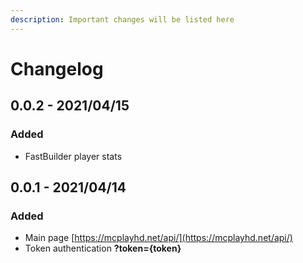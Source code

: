 ```yaml
---
description: Important changes will be listed here
---
```


# Changelog

## 0.0.2 - 2021/04/15

### Added

* FastBuilder player stats

## 0.0.1 - 2021/04/14

### Added

* Main page [https://mcplayhd.net/api/](https://mcplayhd.net/api/)
* Token authentication **?token={token}**



